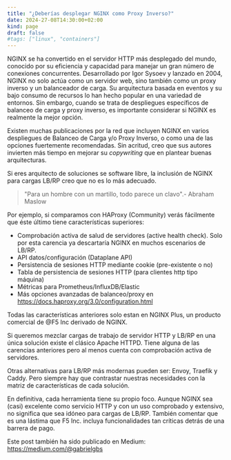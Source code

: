 ```yaml
---
title: "¿Deberías desplegar NGINX como Proxy Inverso?"
date: 2024-27-08T14:30:00+02:00
kind: page
draft: false
#tags: ["linux", "containers"]
---
```


NGINX se ha convertido en el servidor HTTP más desplegado del mundo, conocido por su eficiencia y capacidad para manejar un gran número de conexiones concurrentes. Desarrollado por Igor Sysoev y lanzado en 2004, NGINX no solo actúa como un servidor web, sino también como un proxy inverso y un balanceador de carga. Su arquitectura basada en eventos y su bajo consumo de recursos lo han hecho popular en una variedad de entornos. Sin embargo, cuando se trata de despliegues específicos de balanceo de carga y proxy inverso, es importante considerar si NGINX es realmente la mejor opción.

Existen muchas publicaciones por la red que incluyen NGINX en varios despliegues de Balanceo de Carga y/o Proxy Inverso, o como una de las opciones fuertemente recomendadas. Sin acritud, creo que sus autores invierten más tiempo en mejorar su _copywriting_ que en plantear buenas arquitecturas.

Si eres arquitecto de soluciones se software libre, la inclusión de NGINX para cargas LB/RP creo que no es lo más adecuado.

> "Para un hombre con un martillo, todo parece un clavo".- Abraham Maslow

Por ejemplo, si comparamos con HAProxy (Community) verás fácilmente que éste último tiene características superiores:

- Comprobación activa de salud de servidores (active health check). Solo por esta carencia ya descartaría NGINX en muchos escenarios de LB/RP.
- API datos/configuración (Dataplane API)
- Persistencia de sesiones HTTP mediante cookie (pre-existente o no)
- Tabla de persistencia de sesiones HTTP (para clientes http tipo máquina)
- Métricas para Prometheus/InfluxDB/Elastic
- Más opciones avanzadas de balanceo/proxy en https://docs.haproxy.org/3.0/configuration.html

Todas las características anteriores solo estan en NGINX Plus, un producto comercial de @F5 Inc derivado de NGINX.

Si queremos mezclar cargas de trabajo de servidor HTTP y LB/RP en una única solución existe el clásico Apache HTTPD. Tiene alguna de las carencias anteriores pero al menos cuenta con comprobación activa de servidores.

Otras alternativas para LB/RP más modernas pueden ser: Envoy, Traefik y Caddy. Pero siempre hay que contrastar nuestras necesidades con la matriz de características de cada solución.

En definitiva, cada herramienta tiene su propio foco. Aunque NGINX sea (casi) excelente como servicio HTTP y con un uso comprobado y extensivo, no significa que sea idóneo para cargas de LB/RP. También comentar que es una lástima que F5 Inc. incluya funcionalidades tan críticas detrás de una barrera de pago.

Este post también ha sido publicado en Medium: https://medium.com/@gabrielgbs
